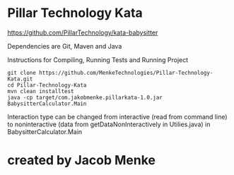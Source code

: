 # Pillar Technology Kata
https://github.com/PillarTechnology/kata-babysitter

Dependencies are Git, Maven and Java

Instructions for Compiling, Running Tests and Running Project

```
git clone https://github.com/MenkeTechnologies/Pillar-Technology-Kata.git
cd Pillar-Technology-Kata
mvn clean installtest
java -cp target/com.jakobmenke.pillarkata-1.0.jar BabysitterCalculator.Main
```


Interaction type can be changed from interactive (read from command line) to noninteractive (data from getDataNonInteractively in Utilies.java) in BabysitterCalculator.Main


# created by Jacob Menke
